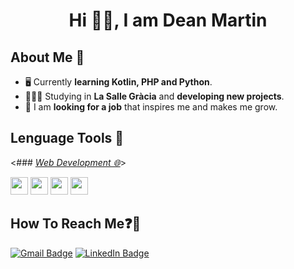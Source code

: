 <h1 align="center">Hi 👋🏻, I am Dean Martin</h1>

<h2>About Me 🤔</h2>

- 🖥️ Currently **learning Kotlin, PHP and Python**.
- 👨🏻‍💻 Studying in **La Salle Gràcia** and **developing new projects**.
- 💼 I am **looking for a job** that inspires me and makes me grow.

<h2>Lenguage Tools 🔧</h2>

<### <u>*Web Development 🌐*</u>>

<p>
  <img src="https://img.shields.io/badge/-HTML5-E34F26?style=flat&logo=html5&logoColor=white" height="28">
  <img src="https://img.shields.io/badge/-CSS3-1572B6?style=flat&logo=css3&logoColor=white" height="28">
  <img src="https://img.shields.io/badge/-JavaScript-323330?style=flat&logo=javascript&logoColor=F7DF1E" height="28">
  <img src="https://img.shields.io/badge/-PHP-777BB4?style=flat&logo=php&logoColor=white" height="28">
</p>

<h2>How To Reach Me❓📩</h2>

[![Gmail Badge](https://img.shields.io/badge/-dean.martin@gracia.lasalle.cat-EA4335?style=flat&logo=gmail&logoColor=white)](mailto:dean.martin@gracia.lasalle.cat)
[![LinkedIn Badge](https://img.shields.io/badge/-deanmartingarcia-0A66C2?style=flat&logo=linkedin&logoColor=white)](https://www.linkedin.com/in/deanmartingarcia/)
